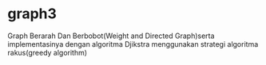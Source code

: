 # graph3
Graph Berarah Dan Berbobot(Weight and Directed Graph)serta implementasinya dengan algoritma Djikstra menggunakan strategi algoritma rakus(greedy algorithm)
